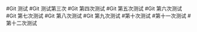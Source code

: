 #Git 测试
#Git 测试第三次
#Git 第四次测试
#Git 第五次测试
#Git 第六次测试
#Git 第七次测试
#Git 第八次测试
#Git 第九次测试
#第十次测试
#第十一次测试
#第十二次测试
